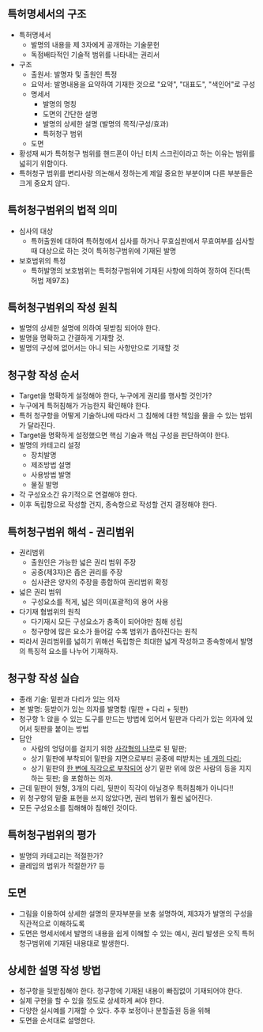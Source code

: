 ## 특허명세서의 구조

* 특허명세서
  * 발명의 내용을 제 3자에게 공개하는 기술문헌
  * 독점배타적인 기술적 범위를 나타내는 권리서
* 구조
  * 출원서: 발명자 및 출원인 특정
  * 요약서: 발명내용을 요약하여 기재한 것으로 "요약", "대표도", "색인어"로 구성
  * 명세서
    * 발명의 명칭
    * 도면의 간단한 설명
    * 발명의 상세한 설명 (발명의 목적/구성/효과)
    * 특허청구 범위
  * 도면
* 황성재 씨가 특허청구 범위를 핸드폰이 아닌 터치 스크린이라고 하는 이유는 범위를 넓히기 위함이다.
* 특허청구 범위를 변리사랑 의논해서 정하는게 제일 중요한 부분이며 다른 부분들은 크게 중요치 않다.



## 특허청구범위의 법적 의미

* 심사의 대상
  * 특허출원에 대하여 특허청에서 심사를 하거나 무효심판에서 무효여부를 심사할 때 대상으로 하는 것이 특허청구범위에 기재된 발명
* 보호범위의 특정
  * 특허발명의 보호범위는 특허청구범위에 기재된 사항에 의하여 정하여 진다(특허법 제97조)



## 특허청구범위의 작성 원칙

* 발명의 상세한 설명에 의하여 뒷받침 되어야 한다.
* 발명을 명확하고 간결하게 기재할 것.
* 발명의 구성에 없어서는 아니 되는 사항만으로 기재할 것



## 청구항 작성 순서

* Target을 명확하게 설정해야 한다, 누구에게 권리를 행사할 것인가?
* 누구에게 특허침해가 가능한지 확인해야 한다.
* 특허 청구항을 어떻게 기술하냐에 따라서 그 침해에 대한 책임을 물을 수 있는 범위가 달라진다.
* Target을 명확하게 설정했으면 핵심 기술과 핵심 구성을 판단하여야 한다.
* 발명의 카테고리 설정
  * 장치발명
  * 제조방법 설명
  * 사용방법 발명
  * 물질 발명
* 각 구성요소간 유기적으로 연결해야 한다.
* 이후 독립항으로 작성할 건지, 종속항으로 작성할 건지 결정해야 한다.



## 특허청구범위 해석 - 권리범위

* 권리범위
  * 출원인은 가능한 넓은 권리 범위 주장
  * 공중(제3자)은 좁은 권리를 주장
  * 심사관은 양자의 주장을 종합하여 권리범위 확정
* 넓은 권리 범위
  * 구성요소를 적게, 넓은 의미(포괄적)의 용어 사용
* 다기재 혐범위의 원칙
  * 다기재시 모든 구성요소가 충족이 되어야만 침해 성립
  * 청구항에 많은 요소가 들어갈 수록 범위가 좁아진다는 원칙
* 따라서 권리범위를 넓히기 위해선 독립항은 최대한 넓게 작성하고 종속항에서 발명의 특징적 요소를 나누어 기재하자.



## 청구항 작성 실습

* 종래 기술: 밑판과 다리가 있는 의자
* 본 발명: 등받이가 있는 의자를 발명함 (밑판 + 다리 + 뒷판)
* 청구항 1: 앉을 수 있는 도구를 만드는 방법에 있어서 밑판과 다리가 있는 의자에 있어서 뒷판을 붙이는 방법
* 답안
  * 사람의 엉덩이를 걸치기 위한 <u>사각형의 나무</u>로 된 밑판;
  * 상기 밑판에 부착되어 밑판을 지면으로부터 공중에 떠받치는 <u>네 개의 다리</u>;
  * 상기 밑판의 <u>한 변에 직각으로 부착되어</u> 상기 밑판 위에 앉은 사람의 등을 지지하는 뒷판; 을 포함하는 의자.
* 근데 밑판이 원형, 3개의 다리, 뒷판이 직각이 아닐경우 특허침해가 아니다!!
* 위 청구항의 밑줄 표현을 쓰지 않았다면, 권리 범위가 훨씬 넓어진다.
* 모든 구성요소를 침해해야 침해인 것이다.



## 특허청구범위의 평가

* 발명의 카테고리는 적절한가?
* 클레임의 범위가 적절한가? 등



## 도면

* 그림을 이용하여 상세한 설명의 문자부분을 보충 설명하여, 제3자가 발명의 구성을 직관적으로 이해하도록
* 도면은 명세서에서 발명의 내용을 쉽게 이해할 수 있는 예시, 권리 발생은 오직 특허청구범위에 기재된 내용대로 발생한다.



## 상세한 설명 작성 방법

* 청구항을 뒷받침해야 한다. 청구항에 기재된 내용이 빠짐없이 기재되어야 한다.
* 실제 구현을 할 수 있을 정도로 상세하게 써야 한다.
* 다양한 실시예를 기재할 수 있다. 추후 보정이나 분할출원 등을 위해
* 도면을 순서대로 설명한다.